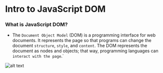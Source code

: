 # Intro to JavaScript DOM

### What is JavaScript DOM?

- The `Document Object Model` (DOM) is a programming interface for web documents. It represents the page so that programs can change the document `structure`, `style`, and `content`. The DOM represents the document as nodes and objects; that way, programming languages can `interact with the page`.`

![alt text](image.png)
